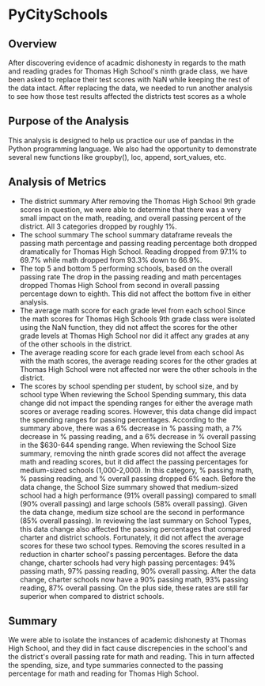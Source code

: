# PyCitySchools

## Overview
After discovering evidence of acadmic dishonesty in regards to the math and reading grades for Thomas High School's ninth grade class, we have been asked to replace their test scores with NaN while keeping the rest of the data intact. After replacing the data, we needed to run another analysis to see how those test results affected the districts test scores as a whole
## Purpose of the Analysis
This analysis is designed to help us practice our use of pandas in the Python programming language.  We also had the opportunity to demonstrate several new functions like groupby(), loc, append, sort_values, etc.
## Analysis of Metrics
  * The district summary
      After removing the Thomas High School 9th grade scores in question, we were able to determine that there was a very small impact on the math, reading, and overall passing percent of the district. All 3 categories dropped by roughly 1%.
  * The school summary
      The school summary dataframe reveals the passing math percentage and passing reading percentage both dropped dramatically for Thomas High School.  Reading dropped from 97.1% to 69.7% while math dropped from 93.3% down to 66.9%.
  * The top 5 and bottom 5 performing schools, based on the overall passing rate
      The drop in the passing reading and math percentages dropped Thomas High School from second in overall passing percentage down to eighth.  This did not affect the bottom five in either analysis.
  * The average math score for each grade level from each school
      Since the  math scores for Thomas High Schools 9th grade class were isolated using the NaN function, they did not affect the scores for the other grade levels at Thomas High School nor did it affect any grades at any of the other schools in the district.
  * The average reading score for each grade level from each school
      As with the math scores, the average reading scores for the other grades at Thomas High School were not affected nor were the other schools in the district.
  * The scores by school spending per student, by school size, and by school type
      When reviewing the School Spending summary, this data change did not impact the spending ranges for either the average math scores or average reading scores. However, this data change did impact the spending ranges for passing percentages. According to the summary above, there was a 6% decrease in % passing math, a 7% decrease in % passing reading, and a 6% decrease in % overall passing in the $630-644 spending range.
      When reviewing the School Size summary, removing the ninth grade scores did not affect the average math and reading scores, but it did affect the passing percentages for medium-sized schools (1,000-2,000). In this category, % passing math, % passing reading, and % overall passing dropped 6% each. Before the data change, the School Size summary showed that medium-sized school had a high performance (91% overall passing) compared to small (90% overall passing) and large schools (58% overall passing). Given the data change, medium size school are the second in performance (85% overall passing).
      In reviewing the last summary on School Types, this data change also affected the passing percentages that compared charter and district schools. Fortunately, it did not affect the average scores for these two school types. Removing the scores resulted in a reduction in charter school's passing percentages. Before the data change, charter schools had very high passing percentages: 94% passing math, 97% passing reading, 90% overall passing. After the data change, charter schools now have a 90% passing math, 93% passing reading, 87% overall passing. On the plus side, these rates are still far superior when compared to district schools.
## Summary
We were able to isolate the instances of academic dishonesty at Thomas High School, and they did in fact cause discrepencies in the school's and the district's overall passing rate for math and reading. This in turn affected the spending, size, and type summaries connected to the passing percentage for math and reading for Thomas High School.
